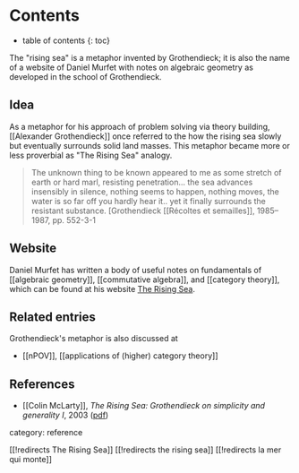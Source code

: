 
# Contents
* table of contents
{: toc}

The "rising sea" is a metaphor invented by Grothendieck; it is also the name of a website of Daniel Murfet with notes on algebraic geometry as developed in the school of Grothendieck. 

## Idea

As a metaphor for his approach of problem solving via theory building, [[Alexander Grothendieck]] once referred to the how the rising sea slowly but eventually surrounds solid land masses. This metaphor became more or less proverbial as "The Rising Sea" analogy.

> The unknown thing to be known appeared to me as some stretch of earth or hard marl, resisting penetration... the sea advances insensibly in silence, nothing seems to happen, nothing moves, the water is so far off you hardly hear it.. yet it finally surrounds the resistant substance. [Grothendieck  [[Récoltes et semailles]], 1985&#8211;1987, pp. 552-3-1

## Website 

Daniel Murfet has written a body of useful notes on fundamentals of [[algebraic geometry]], [[commutative algebra]], and [[category theory]], which can be found at his website [The Rising Sea](http://therisingsea.org/). 

## Related entries 

Grothendieck's metaphor is also discussed at 

* [[nPOV]], [[applications of (higher) category theory]]


## References

* [[Colin McLarty]], _The Rising Sea: Grothendieck on simplicity and generality I_, 2003 ([pdf](http://www.math.jussieu.fr/~leila/grothendieckcircle/mclarty1.pdf))


category: reference

[[!redirects The Rising Sea]]
[[!redirects the rising sea]]
[[!redirects la mer qui monte]]
